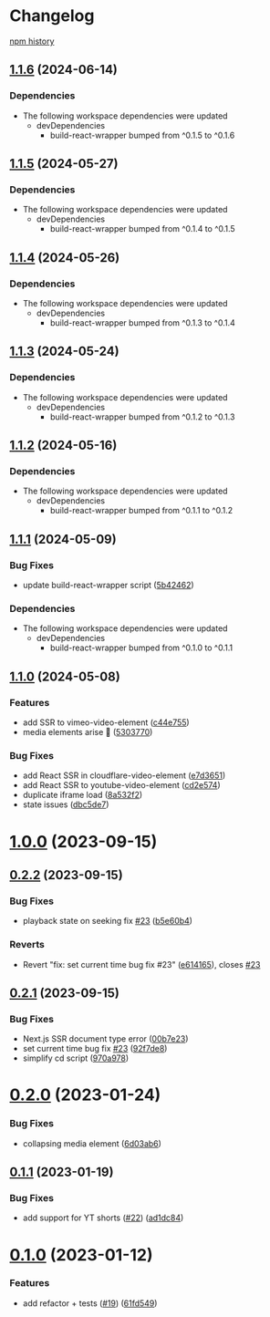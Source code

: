 # Changelog

[npm history][1]

[1]: https://www.npmjs.com/package/youtube-video-element?activeTab=versions


## [1.1.6](https://github.com/muxinc/media-elements/compare/youtube-video-element@1.1.5...youtube-video-element@1.1.6) (2024-06-14)


### Dependencies

* The following workspace dependencies were updated
  * devDependencies
    * build-react-wrapper bumped from ^0.1.5 to ^0.1.6

## [1.1.5](https://github.com/muxinc/media-elements/compare/youtube-video-element@1.1.4...youtube-video-element@1.1.5) (2024-05-27)


### Dependencies

* The following workspace dependencies were updated
  * devDependencies
    * build-react-wrapper bumped from ^0.1.4 to ^0.1.5

## [1.1.4](https://github.com/muxinc/media-elements/compare/youtube-video-element@1.1.3...youtube-video-element@1.1.4) (2024-05-26)


### Dependencies

* The following workspace dependencies were updated
  * devDependencies
    * build-react-wrapper bumped from ^0.1.3 to ^0.1.4

## [1.1.3](https://github.com/muxinc/media-elements/compare/youtube-video-element@1.1.2...youtube-video-element@1.1.3) (2024-05-24)


### Dependencies

* The following workspace dependencies were updated
  * devDependencies
    * build-react-wrapper bumped from ^0.1.2 to ^0.1.3

## [1.1.2](https://github.com/muxinc/media-elements/compare/youtube-video-element@1.1.1...youtube-video-element@1.1.2) (2024-05-16)


### Dependencies

* The following workspace dependencies were updated
  * devDependencies
    * build-react-wrapper bumped from ^0.1.1 to ^0.1.2

## [1.1.1](https://github.com/muxinc/media-elements/compare/youtube-video-element@1.1.0...youtube-video-element@1.1.1) (2024-05-09)


### Bug Fixes

* update build-react-wrapper script ([5b42462](https://github.com/muxinc/media-elements/commit/5b42462794192a19b730e7aaabba5646300f0a05))


### Dependencies

* The following workspace dependencies were updated
  * devDependencies
    * build-react-wrapper bumped from ^0.1.0 to ^0.1.1

## [1.1.0](https://github.com/muxinc/media-elements/compare/youtube-video-element-v1.0.1...youtube-video-element@1.1.0) (2024-05-08)


### Features

* add SSR to vimeo-video-element ([c44e755](https://github.com/muxinc/media-elements/commit/c44e755a57c252631971b17b0f3b1607ac0ec70f))
* media elements arise 🌱 ([5303770](https://github.com/muxinc/media-elements/commit/530377067b9d87b464b3c4eadc93c6b210deac56))


### Bug Fixes

* add React SSR in cloudflare-video-element ([e7d3651](https://github.com/muxinc/media-elements/commit/e7d36517ce2682a6642e3dbcb2e48875678d53bd))
* add React SSR to youtube-video-element ([cd2e574](https://github.com/muxinc/media-elements/commit/cd2e57455a1401850db2a2a5c26bc6190af4191b))
* duplicate iframe load ([8a532f2](https://github.com/muxinc/media-elements/commit/8a532f2f23d9d5dd5d80773c9cfc88a8cab1d69c))
* state issues ([dbc5de7](https://github.com/muxinc/media-elements/commit/dbc5de783596dec7b816b7cd09790e363a5a682f))

# [1.0.0](https://github.com/muxinc/youtube-video-element/compare/v0.2.2...v1.0.0) (2023-09-15)


## [0.2.2](https://github.com/muxinc/youtube-video-element/compare/v0.2.1...v0.2.2) (2023-09-15)


### Bug Fixes

* playback state on seeking fix [#23](https://github.com/muxinc/youtube-video-element/issues/23) ([b5e60b4](https://github.com/muxinc/youtube-video-element/commit/b5e60b41fe53a40097e149966028e158ff59499f))


### Reverts

* Revert "fix: set current time bug fix #23" ([e614165](https://github.com/muxinc/youtube-video-element/commit/e614165999255d8af4f34e1c29b22a67e70259fc)), closes [#23](https://github.com/muxinc/youtube-video-element/issues/23)



## [0.2.1](https://github.com/muxinc/youtube-video-element/compare/v0.2.0...v0.2.1) (2023-09-15)


### Bug Fixes

* Next.js SSR document type error ([00b7e23](https://github.com/muxinc/youtube-video-element/commit/00b7e23420e015b038244b7da6a1dc498fa459a0))
* set current time bug fix [#23](https://github.com/muxinc/youtube-video-element/issues/23) ([92f7de8](https://github.com/muxinc/youtube-video-element/commit/92f7de85003deabb5ac52aa1e583719d2d179094))
* simplify cd script ([970a978](https://github.com/muxinc/youtube-video-element/commit/970a97829313b16cf173a07c97138acc9cd34eb2))



# [0.2.0](https://github.com/muxinc/youtube-video-element/compare/v0.1.1...v0.2.0) (2023-01-24)


### Bug Fixes

* collapsing media element ([6d03ab6](https://github.com/muxinc/youtube-video-element/commit/6d03ab6e0b89b425f08f326627f958ed0961b28c))



## [0.1.1](https://github.com/muxinc/youtube-video-element/compare/v0.1.0...v0.1.1) (2023-01-19)


### Bug Fixes

* add support for YT shorts ([#22](https://github.com/muxinc/youtube-video-element/issues/22)) ([ad1dc84](https://github.com/muxinc/youtube-video-element/commit/ad1dc84d234a7affda57708c60d3def6a050954e))



# [0.1.0](https://github.com/muxinc/youtube-video-element/compare/v0.0.6...v0.1.0) (2023-01-12)


### Features

* add refactor + tests ([#19](https://github.com/muxinc/youtube-video-element/issues/19)) ([61fd549](https://github.com/muxinc/youtube-video-element/commit/61fd549bbcda7100d26319db8c4a294213309aac))
